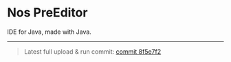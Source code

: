 # Nos PreEditor

IDE for Java, made with Java.

---
> Latest full upload & run commit: [commit 8f5e7f2](https://github.com/nighthowlrr/PreEditor/commit/8f5e7f28aba70d4a0ceec18ae76cb701cc334056)
